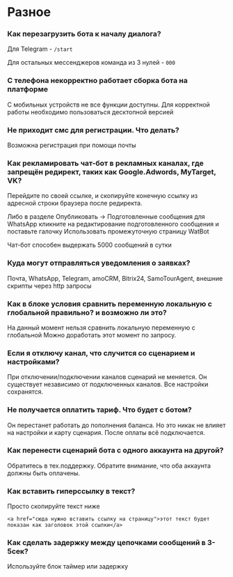 # Разное

### Как перезагрузить бота к началу диалога?

Для Telegram - `/start`

Для остальных мессенджеров команда из 3 нулей - `000`

### С телефона некорректно работает сборка бота на платформе

С мобильных устройств не все функции доступны. Для корректной работы необходимо пользоваться десктопной версией

### Не приходит смс для регистрации. Что делать?

Возможна регистрация при помощи почты

### Как рекламировать чат-бот в рекламных каналах, где запрещён редирект, таких как Google.Adwords, MyTarget, VK?

Перейдите по своей ссылке, и скопируйте конечную ссылку из адресной строки браузера после редиректа.

Либо в разделе Опубликовать -> Подготовленные сообщения для WhatsApp кликните на редактирование подготовленного сообщения и поставьте галочку Использовать промежуточную страницу WatBot

Чат-бот способен выдержать 5000 сообщений в сутки

### Куда могут отправляться уведомления о заявках?

Почта, WhatsApp, Telegram, amoCRM, Bitrix24, SamoTourAgent, внешние скрипты через http запросы

### Как в блоке условия сравнить переменную локальную с глобальной правильно? и возможно ли это?

На данный момент нельзя сравнить локальную переменную с глобальной Можно доработать этот момент по запросу.

### Если я отключу канал, что случится со сценарием и настройками?

При отключении/подключении каналов сценарий не меняется. Он существует независимо от подключенных каналов. Все настройки сохранятся.&#x20;

### Не получается оплатить тариф. Что будет с ботом?

Он перестанет работать до пополнения баланса. Но это никак не влияет на настройки и карту сценария. После оплаты всё подключается.

### Как перенести сценарий бота с одного аккаунта на другой?

Обратитесь в тех.поддержку. Обратите внимание, что оба аккаунта должны быть оплачены.

### Как вставить гиперссылку в текст?

Просто скопируйте текст ниже

```
<a href="сюда нужно вставить ссылку на страницу">этот текст будет показан как заголовок этой ссылки</a>
```

### Как сделать задержку между цепочками сообщений в 3-5сек?

Используйте блок таймер или задержку
